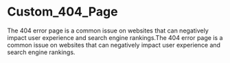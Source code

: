 # Custom_404_Page

The 404 error page is a common issue on websites that can negatively impact user experience and search engine rankings.The 404 error page is a common issue on websites that can negatively impact user experience and search engine rankings.
